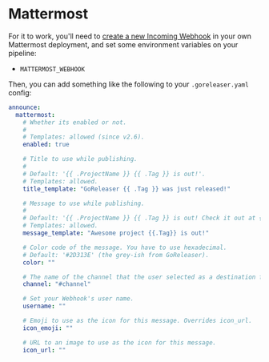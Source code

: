 # Mattermost

For it to work, you'll need to [create a new Incoming Webhook](https://docs.mattermost.com/developer/webhooks-incoming.html) in your own Mattermost deployment, and set some
environment variables on your pipeline:

- `MATTERMOST_WEBHOOK`

Then, you can add something like the following to your `.goreleaser.yaml` config:

```yaml title=".goreleaser.yaml"
announce:
  mattermost:
    # Whether its enabled or not.
    #
    # Templates: allowed (since v2.6).
    enabled: true

    # Title to use while publishing.
    #
    # Default: '{{ .ProjectName }} {{ .Tag }} is out!'.
    # Templates: allowed.
    title_template: "GoReleaser {{ .Tag }} was just released!"

    # Message to use while publishing.
    #
    # Default: '{{ .ProjectName }} {{ .Tag }} is out! Check it out at {{ .ReleaseURL }}'.
    # Templates: allowed.
    message_template: "Awesome project {{.Tag}} is out!"

    # Color code of the message. You have to use hexadecimal.
    # Default: '#2D313E' (the grey-ish from GoReleaser).
    color: ""

    # The name of the channel that the user selected as a destination for webhook messages.
    channel: "#channel"

    # Set your Webhook's user name.
    username: ""

    # Emoji to use as the icon for this message. Overrides icon_url.
    icon_emoji: ""

    # URL to an image to use as the icon for this message.
    icon_url: ""
```

<!-- md:templates -->
